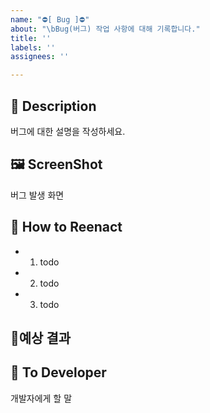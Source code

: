 ```yaml
---
name: "⛔[ Bug ]⛔"
about: "\bBug(버그) 작업 사항에 대해 기록합니다."
title: ''
labels: ''
assignees: ''

---
```


## 📝 Description
버그에 대한 설명을 작성하세요.

## 🖼 ScreenShot
버그 발생 화면

## 🔄 How to Reenact  
- 1. todo
- 2. todo
- 3. todo

## 🤔예상 결과


## 📢 To Developer
개발자에게 할 말
